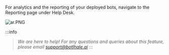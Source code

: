 For analytics and the reporting of your deployed bots, navigate to the Reporting page under Help Desk.

![ar.PNG](https://stoplight.io/api/v1/projects/cHJqOjg4ODkz/images/gT12xq75DF0)


:::info
> *We are here to help! For any questions and queries about this feature, please email support@botlhale.ai*
:::


